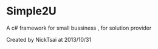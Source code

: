 Simple2U
========

A c# framework for small bussiness , for solution provider

Created by NickTsai at 2013/10/31  

